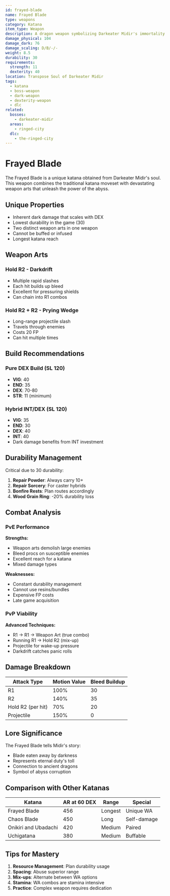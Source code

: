 ```yaml
---
id: frayed-blade
name: Frayed Blade
type: weapons
category: Katana
item_type: Weapon
description: A dragon weapon symbolizing Darkeater Midir's immortality
damage_physical: 104
damage_dark: 76
damage_scaling: D/B/-/-
weight: 8.5
durability: 30
requirements:
  strength: 11
  dexterity: 40
location: Transpose Soul of Darkeater Midir
tags:
  - katana
  - boss-weapon
  - dark-weapon
  - dexterity-weapon
  - dlc
related:
  bosses:
    - darkeater-midir
  areas:
    - ringed-city
  dlc:
    - the-ringed-city
---
```


# Frayed Blade

The Frayed Blade is a unique katana obtained from Darkeater Midir's soul. This weapon combines the traditional katana moveset with devastating weapon arts that unleash the power of the abyss.

## Unique Properties

- Inherent dark damage that scales with DEX
- Lowest durability in the game (30)
- Two distinct weapon arts in one weapon
- Cannot be buffed or infused
- Longest katana reach

## Weapon Arts

### Hold R2 - Darkdrift
- Multiple rapid slashes
- Each hit builds up bleed
- Excellent for pressuring shields
- Can chain into R1 combos

### Hold R2 + R2 - Prying Wedge
- Long-range projectile slash
- Travels through enemies
- Costs 20 FP
- Can hit multiple times

## Build Recommendations

### Pure DEX Build (SL 120)
- **VIG**: 40
- **END**: 35
- **DEX**: 70-80
- **STR**: 11 (minimum)

### Hybrid INT/DEX (SL 120)
- **VIG**: 35
- **END**: 30
- **DEX**: 40
- **INT**: 40
- Dark damage benefits from INT investment

## Durability Management

Critical due to 30 durability:
1. **Repair Powder**: Always carry 10+
2. **Repair Sorcery**: For caster hybrids
3. **Bonfire Rests**: Plan routes accordingly
4. **Wood Grain Ring**: -20% durability loss

## Combat Analysis

### PvE Performance
**Strengths:**
- Weapon arts demolish large enemies
- Bleed procs on susceptible enemies
- Excellent reach for a katana
- Mixed damage types

**Weaknesses:**
- Constant durability management
- Cannot use resins/bundles
- Expensive FP costs
- Late game acquisition

### PvP Viability
**Advanced Techniques:**
- R1 → R1 → Weapon Art (true combo)
- Running R1 → Hold R2 (mix-up)
- Projectile for wake-up pressure
- Darkdrift catches panic rolls

## Damage Breakdown

| Attack Type | Motion Value | Bleed Buildup |
|-------------|--------------|---------------|
| R1 | 100% | 30 |
| R2 | 140% | 35 |
| Hold R2 (per hit) | 70% | 20 |
| Projectile | 150% | 0 |

## Lore Significance

The Frayed Blade tells Midir's story:
- Blade eaten away by darkness
- Represents eternal duty's toll
- Connection to ancient dragons
- Symbol of abyss corruption

## Comparison with Other Katanas

| Katana | AR at 60 DEX | Range | Special |
|--------|--------------|--------|----------|
| Frayed Blade | 456 | Longest | Unique WA |
| Chaos Blade | 450 | Long | Self-damage |
| Onikiri and Ubadachi | 420 | Medium | Paired |
| Uchigatana | 380 | Medium | Buffable |

## Tips for Mastery

1. **Resource Management**: Plan durability usage
2. **Spacing**: Abuse superior range
3. **Mix-ups**: Alternate between WA options
4. **Stamina**: WA combos are stamina intensive
5. **Practice**: Complex weapon requires dedication